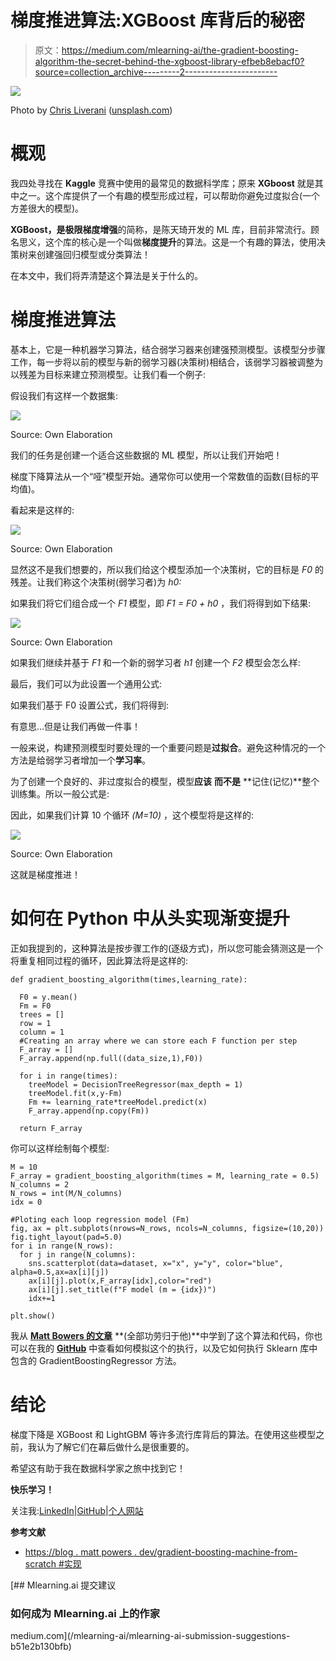 # 梯度推进算法:XGBoost 库背后的秘密

> 原文：<https://medium.com/mlearning-ai/the-gradient-boosting-algorithm-the-secret-behind-the-xgboost-library-efbeb8ebacf0?source=collection_archive---------2----------------------->

![](img/58684065d9fbeee65e33b9472c4cf980.png)

Photo by [Chris Liverani](https://unsplash.com/photos/dBI_My696Rk) ([unsplash.com](http://unsplash.com))

# 概观

我四处寻找在 **Kaggle** 竞赛中使用的最常见的数据科学库；原来 **XGboost** 就是其中之一。这个库提供了一个有趣的模型形成过程，可以帮助你避免过度拟合(一个方差很大的模型)。

**XGBoost，**是**极限梯度增强**的简称，是陈天琦开发的 ML 库，目前非常流行。顾名思义，这个库的核心是一个叫做**梯度提升**的算法。这是一个有趣的算法，使用决策树来创建强回归模型或分类算法！

在本文中，我们将弄清楚这个算法是关于什么的。

# 梯度推进算法

基本上，它是一种机器学习算法，结合弱学习器来创建强预测模型。该模型分步骤工作，每一步将以前的模型与新的弱学习器(决策树)相结合，该弱学习器被调整为以残差为目标来建立预测模型。让我们看一个例子:

假设我们有这样一个数据集:

![](img/4827ac031750213ca5866e4b52b55e8b.png)

Source: Own Elaboration

我们的任务是创建一个适合这些数据的 ML 模型，所以让我们开始吧！

梯度下降算法从一个“哑”模型开始。通常你可以使用一个常数值的函数(目标的平均值)。

看起来是这样的:

![](img/26f6fd484bd890969d1c0035267a121b.png)

Source: Own Elaboration

显然这不是我们想要的，所以我们给这个模型添加一个决策树，它的目标是 *F0* 的残差。让我们称这个决策树(弱学习者)为 *h0:*

如果我们将它们组合成一个 *F1* 模型，即 *F1 = F0 + h0* ，我们将得到如下结果:

![](img/a0b4c06dd1735f3e40c10eba5d2ffbec.png)

Source: Own Elaboration

如果我们继续并基于 *F1* 和一个新的弱学习者 *h1* 创建一个 *F2* 模型会怎么样:

最后，我们可以为此设置一个通用公式:

如果我们基于 F0 设置公式，我们将得到:

有意思…但是让我们再做一件事！

一般来说，构建预测模型时要处理的一个重要问题是**过拟合**。避免这种情况的一个方法是给弱学习者增加一个**学习率**。

为了创建一个良好的、非过度拟合的模型，模型**应该** **而不是** **记住(记忆)**整个训练集。所以一般公式是:

因此，如果我们计算 10 个循环 *(M=10)* ，这个模型将是这样的:

![](img/3f0773db2d181427015ebcbb64655a87.png)

Source: Own Elaboration

这就是梯度推进！

# 如何在 Python 中从头实现渐变提升

正如我提到的，这种算法是按步骤工作的(逐级方式)，所以您可能会猜测这是一个将重复相同过程的循环，因此算法将是这样的:

```
def gradient_boosting_algorithm(times,learning_rate):

  F0 = y.mean()
  Fm = F0
  trees = []
  row = 1
  column = 1
  #Creating an array where we can store each F function per step
  F_array = []
  F_array.append(np.full((data_size,1),F0))

  for i in range(times):
    treeModel = DecisionTreeRegressor(max_depth = 1)
    treeModel.fit(x,y-Fm)
    Fm += learning_rate*treeModel.predict(x)
    F_array.append(np.copy(Fm))

  return F_array
```

你可以这样绘制每个模型:

```
M = 10
F_array = gradient_boosting_algorithm(times = M, learning_rate = 0.5)
N_columns = 2
N_rows = int(M/N_columns)
idx = 0

#Ploting each loop regression model (Fm)
fig, ax = plt.subplots(nrows=N_rows, ncols=N_columns, figsize=(10,20))
fig.tight_layout(pad=5.0)
for i in range(N_rows):
  for j in range(N_columns):
    sns.scatterplot(data=dataset, x="x", y="y", color="blue", alpha=0.5,ax=ax[i][j])
    ax[i][j].plot(x,F_array[idx],color="red")
    ax[i][j].set_title(f"F model (m = {idx})")
    idx+=1

plt.show()
```

我从 [**Matt Bowers 的文章**](https://blog.mattbowers.dev/gradient-boosting-machine-from-scratch#Implementation) **(全部功劳归于他)**中学到了这个算法和代码，你也可以在我的 [**GitHub**](https://github.com/luismirandad27/ds-gradient-boosting-algorithm-explanation) 中查看如何模拟这个的执行，以及它如何执行 Sklearn 库中包含的 GradientBoostingRegressor 方法。

# 结论

梯度下降是 XGBoost 和 LightGBM 等许多流行库背后的算法。在使用这些模型之前，我认为了解它们在幕后做什么是很重要的。

希望这有助于我在数据科学家之旅中找到它！

**快乐学习！**

关注我:[LinkedIn](https://www.linkedin.com/in/lmirandad27/)|[GitHub](https://github.com/luismirandad27)|[个人网站](https://luismiguelmiranda.com/)

**参考文献**

*   [https://blog . matt powers . dev/gradient-boosting-machine-from-scratch #实现](https://blog.mattbowers.dev/gradient-boosting-machine-from-scratch#Implementation)

[](/mlearning-ai/mlearning-ai-submission-suggestions-b51e2b130bfb) [## Mlearning.ai 提交建议

### 如何成为 Mlearning.ai 上的作家

medium.com](/mlearning-ai/mlearning-ai-submission-suggestions-b51e2b130bfb)